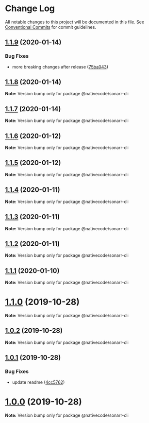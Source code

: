 # Change Log

All notable changes to this project will be documented in this file.
See [Conventional Commits](https://conventionalcommits.org) for commit guidelines.

## [1.1.9](https://git.nativecode.net/nativecode/media-clients/compare/@nativecode/sonarr-cli@1.1.8...@nativecode/sonarr-cli@1.1.9) (2020-01-14)


### Bug Fixes

* more breaking changes after release ([75ba043](https://git.nativecode.net/nativecode/media-clients/commits/75ba04322fb4d970eae60a6f814165737925fe92))





## [1.1.8](https://git.nativecode.net/nativecode/media-clients/compare/@nativecode/sonarr-cli@1.1.8-next.0...@nativecode/sonarr-cli@1.1.8) (2020-01-14)

**Note:** Version bump only for package @nativecode/sonarr-cli





## [1.1.7](https://git.nativecode.net/nativecode/media-clients/compare/@nativecode/sonarr-cli@1.1.7-next.0...@nativecode/sonarr-cli@1.1.7) (2020-01-14)

**Note:** Version bump only for package @nativecode/sonarr-cli





## [1.1.6](https://git.nativecode.net/nativecode/media-clients/compare/@nativecode/sonarr-cli@1.1.6-next.0...@nativecode/sonarr-cli@1.1.6) (2020-01-12)

**Note:** Version bump only for package @nativecode/sonarr-cli





## [1.1.5](https://git.nativecode.net/nativecode/media-clients/compare/@nativecode/sonarr-cli@1.1.5-next.0...@nativecode/sonarr-cli@1.1.5) (2020-01-12)

**Note:** Version bump only for package @nativecode/sonarr-cli





## [1.1.4](https://git.nativecode.net/nativecode/media-clients/compare/@nativecode/sonarr-cli@1.1.4-next.3...@nativecode/sonarr-cli@1.1.4) (2020-01-11)

**Note:** Version bump only for package @nativecode/sonarr-cli





## [1.1.3](https://git.nativecode.net/nativecode/media-clients/compare/@nativecode/sonarr-cli@1.1.3-next.2...@nativecode/sonarr-cli@1.1.3) (2020-01-11)

**Note:** Version bump only for package @nativecode/sonarr-cli





## [1.1.2](https://git.nativecode.net/nativecode/media-clients/compare/@nativecode/sonarr-cli@1.1.2-next.6...@nativecode/sonarr-cli@1.1.2) (2020-01-11)

**Note:** Version bump only for package @nativecode/sonarr-cli





## [1.1.1](https://git.nativecode.net/nativecode/media-clients/compare/@nativecode/sonarr-cli@1.1.1-next.1...@nativecode/sonarr-cli@1.1.1) (2020-01-10)

**Note:** Version bump only for package @nativecode/sonarr-cli





# [1.1.0](https://git.nativecode.net/nativecode/media-clients/compare/@nativecode/sonarr-cli@1.1.0-next.0...@nativecode/sonarr-cli@1.1.0) (2019-10-28)

**Note:** Version bump only for package @nativecode/sonarr-cli





## [1.0.2](https://git.nativecode.net/nativecode/media-clients/compare/@nativecode/sonarr-cli@1.0.1...@nativecode/sonarr-cli@1.0.2) (2019-10-28)

**Note:** Version bump only for package @nativecode/sonarr-cli





## [1.0.1](https://git.nativecode.net/nativecode/media-clients/compare/@nativecode/sonarr-cli@1.0.0...@nativecode/sonarr-cli@1.0.1) (2019-10-28)


### Bug Fixes

* update readme ([4cc5762](https://git.nativecode.net/nativecode/media-clients/commits/4cc57626b48f58e73a23d5a5d53934fb61214ed6))





# [1.0.0](https://git.nativecode.net/nativecode/media-clients/compare/@nativecode/sonarr-cli@1.0.0-next.3...@nativecode/sonarr-cli@1.0.0) (2019-10-28)

**Note:** Version bump only for package @nativecode/sonarr-cli
